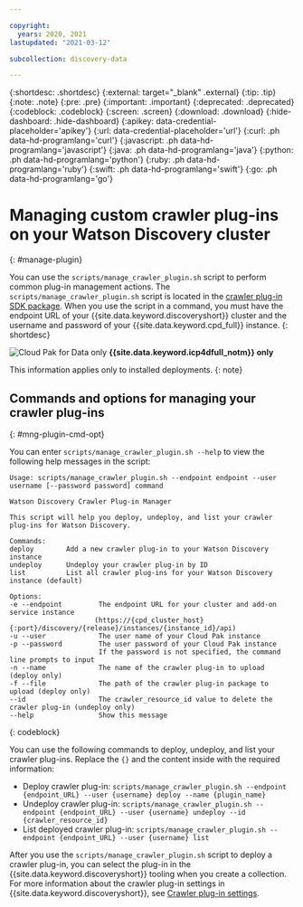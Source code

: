 ```yaml
---

copyright:
  years: 2020, 2021
lastupdated: "2021-03-12"

subcollection: discovery-data

---
```


{:shortdesc: .shortdesc}
{:external: target="_blank" .external}
{:tip: .tip}
{:note: .note}
{:pre: .pre}
{:important: .important}
{:deprecated: .deprecated}
{:codeblock: .codeblock}
{:screen: .screen}
{:download: .download}
{:hide-dashboard: .hide-dashboard}
{:apikey: data-credential-placeholder='apikey'} 
{:url: data-credential-placeholder='url'}
{:curl: .ph data-hd-programlang='curl'}
{:javascript: .ph data-hd-programlang='javascript'}
{:java: .ph data-hd-programlang='java'}
{:python: .ph data-hd-programlang='python'}
{:ruby: .ph data-hd-programlang='ruby'}
{:swift: .ph data-hd-programlang='swift'}
{:go: .ph data-hd-programlang='go'}

# Managing custom crawler plug-ins on your Watson Discovery cluster
{: #manage-plugin}

You can use the `scripts/manage_crawler_plugin.sh` script to perform common plug-in management actions. The `scripts/manage_crawler_plugin.sh` script is located in the [crawler plug-in SDK package](/docs/discovery-data?topic=discovery-data-crawler-plugin-build#obtain-sdk). When you use the script in a command, you must have the endpoint URL of your {{site.data.keyword.discoveryshort}} cluster and the username and password of your {{site.data.keyword.cpd_full}} instance.
{: shortdesc}

![Cloud Pak for Data only](images/desktop.png) **{{site.data.keyword.icp4dfull_notm}} only**

This information applies only to installed deployments.
{: note}

## Commands and options for managing your crawler plug-ins
{: #mng-plugin-cmd-opt}

You can enter `scripts/manage_crawler_plugin.sh --help` to view the following help messages in the script:

   ```curl
   Usage: scripts/manage_crawler_plugin.sh --endpoint endpoint --user username [--password password] command

   Watson Discovery Crawler Plug-in Manager

   This script will help you deploy, undeploy, and list your crawler plug-ins for Watson Discovery.

   Commands:
   deploy        Add a new crawler plug-in to your Watson Discovery instance
   undeploy      Undeploy your crawler plug-in by ID
   list          List all crawler plug-ins for your Watson Discovery instance (default)

   Options:
   -e --endpoint         The endpoint URL for your cluster and add-on service instance
                        (https://{cpd_cluster_host}{:port}/discovery/{release}/instances/{instance_id}/api)
   -u --user             The user name of your Cloud Pak instance
   -p --password         The user password of your Cloud Pak instance
                         If the password is not specified, the command line prompts to input
   -n --name             The name of the crawler plug-in to upload (deploy only)
   -f --file             The path of the crawler plug-in package to upload (deploy only)
   --id                  The crawler_resource_id value to delete the crawler plug-in (undeploy only)
   --help                Show this message
   ```
   {: codeblock}

You can use the following commands to deploy, undeploy, and list your crawler plug-ins. Replace the `{}` and the content inside with the required information:

- Deploy crawler plug-in: `scripts/manage_crawler_plugin.sh --endpoint {endpoint_URL} --user {username} deploy --name {plugin_name}`
- Undeploy crawler plug-in: `scripts/manage_crawler_plugin.sh --endpoint {endpoint_URL} --user {username} undeploy --id {crawler_resource_id}`
- List deployed crawler plug-in: `scripts/manage_crawler_plugin.sh --endpoint {endpoint_URL} --user {username} list`

After you use the `scripts/manage_crawler_plugin.sh` script to deploy a crawler plug-in, you can select the plug-in in the {{site.data.keyword.discoveryshort}} tooling when you create a collection. For more information about the crawler plug-in settings in {{site.data.keyword.discoveryshort}}, see [Crawler plug-in settings](/docs/discovery-data?topic=discovery-data-collection-types#plugin-settings).
